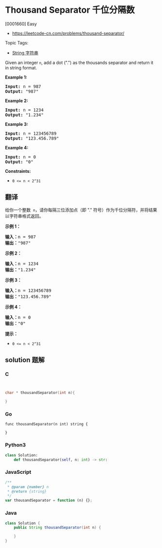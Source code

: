 # Thousand Separator 千位分隔数

[0001660] Easy

- https://leetcode-cn.com/problems/thousand-separator/

Topic Tags:

- [String 字符串](https://leetcode-cn.com/tag/string/)

Given an integer `n`, add a dot (".") as the thousands separator and return it in string format.

**Example 1:**

<pre><strong>Input:</strong> n = 987
<strong>Output:</strong> "987"
</pre>

**Example 2:**

<pre><strong>Input:</strong> n = 1234
<strong>Output:</strong> "1.234"
</pre>

**Example 3:**

<pre><strong>Input:</strong> n = 123456789
<strong>Output:</strong> "123.456.789"
</pre>

**Example 4:**

<pre><strong>Input:</strong> n = 0
<strong>Output:</strong> "0"
</pre>

**Constraints:**

- `0 <= n < 2^31`

## 翻译

给你一个整数  `n`，请你每隔三位添加点（即 "." 符号）作为千位分隔符，并将结果以字符串格式返回。

**示例 1：**

<pre><strong>输入：</strong>n = 987
<strong>输出：</strong>"987"
</pre>

**示例 2：**

<pre><strong>输入：</strong>n = 1234
<strong>输出：</strong>"1.234"
</pre>

**示例 3：**

<pre><strong>输入：</strong>n = 123456789
<strong>输出：</strong>"123.456.789"
</pre>

**示例 4：**

<pre><strong>输入：</strong>n = 0
<strong>输出：</strong>"0"
</pre>

**提示：**

- `0 <= n < 2^31`

## solution 题解

### C

```c


char * thousandSeparator(int n){

}
```

### Go

```golang
func thousandSeparator(n int) string {

}
```

### Python3

```python
class Solution:
    def thousandSeparator(self, n: int) -> str:
```

### JavaScript

```javascript
/**
 * @param {number} n
 * @return {string}
 */
var thousandSeparator = function (n) {};
```

### Java

```java
class Solution {
    public String thousandSeparator(int n) {

    }
}
```
